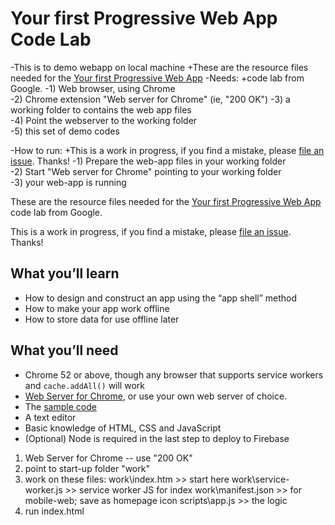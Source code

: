 # Your first Progressive Web App Code Lab

-This is to demo webapp on local machine	+These are the resource files needed for the [Your first Progressive Web App](https://codelabs.developers.google.com/codelabs/your-first-pwapp/)
-Needs:	+code lab from Google.
-1) Web browser, using Chrome	
-2) Chrome extension "Web server for Chrome" (ie, "200 OK")	
-3) a working folder to contains the web app files	
-4) Point the webserver to the working folder	
-5) this set of demo codes	
 	 
-How to run:	+This is a work in progress, if you find a mistake, please [file an issue](https://github.com/googlecodelabs/your-first-pwapp/issues). Thanks!
-1) Prepare the web-app files in your working folder	
-2) Start "Web server for Chrome" pointing to your working folder	
-3) your web-app is running


These are the resource files needed for the [Your first Progressive Web App](https://codelabs.developers.google.com/codelabs/your-first-pwapp/)
code lab from Google.

This is a work in progress, if you find a mistake, please [file an issue](https://github.com/googlecodelabs/your-first-pwapp/issues). Thanks!

## What you’ll learn
* How to design and construct an app using the “app shell” method
* How to make your app work offline
* How to store data for use offline later

## What you’ll need
* Chrome 52 or above, though any browser that supports service workers and `cache.addAll()` will work
* [Web Server for Chrome](https://chrome.google.com/webstore/detail/web-server-for-chrome/ofhbbkphhbklhfoeikjpcbhemlocgigb), or use your own web server of choice.
* The [sample code](https://github.com/googlecodelabs/your-first-pwapp/archive/master.zip)
* A text editor
* Basic knowledge of HTML, CSS and JavaScript
* (Optional) Node is required in the last step to deploy to Firebase


1) Web Server for Chrome -- use "200 OK"
2) point to start-up folder "work"
3) work on these files: 
	work\index.htm			>> start here
	work\service-worker.js	>> service worker JS for index
	work\manifest.json		>> for mobile-web; save as homepage icon
	scripts\app.js			>> the logic
4) run index.html 
	
